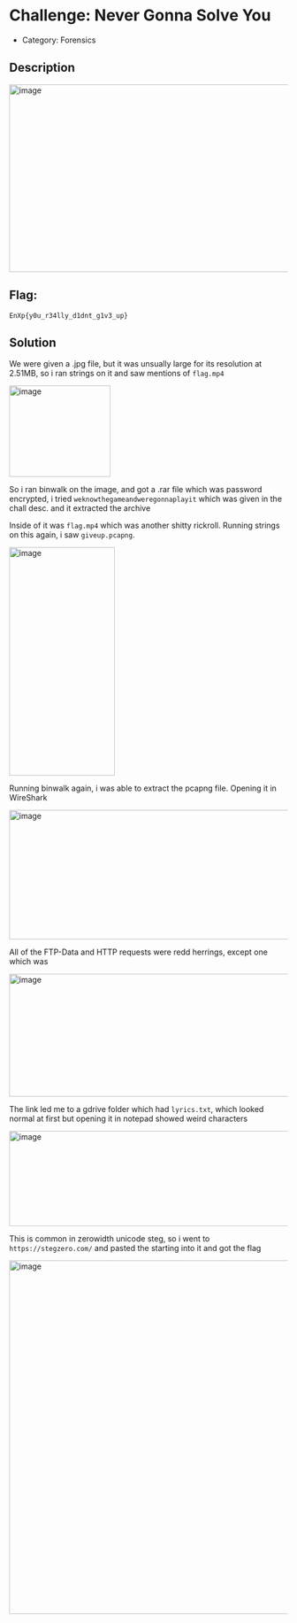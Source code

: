 # Challenge: Never Gonna Solve You
- Category: Forensics

## Description

<img width="572" height="339" alt="image" src="https://github.com/user-attachments/assets/0b6e39a4-4ce5-43c6-bbcb-e6c656db705e" />


## Flag: 
`EnXp{y0u_r34lly_d1dnt_g1v3_up}`

## Solution
We were given a .jpg file, but it was unsually large for its resolution at 2.51MB, so i ran strings on it and saw mentions of `flag.mp4`

<img width="183" height="165" alt="image" src="https://github.com/user-attachments/assets/70927d00-49bd-48d2-8686-834900b97e42" />

So i ran binwalk on the image, and got a .rar file which was password encrypted, i tried `weknowthegameandweregonnaplayit` which was given in the chall desc. and it extracted the archive

Inside of it was `flag.mp4` which was another shitty rickroll. Running strings on this again, i saw `giveup.pcapng`.

<img width="191" height="413" alt="image" src="https://github.com/user-attachments/assets/5033db39-68dc-46dd-8186-1d488e1d95ae" />

Running binwalk again, i was able to extract the pcapng file. Opening it in WireShark

<img width="1624" height="234" alt="image" src="https://github.com/user-attachments/assets/d5be5b1b-13a7-409c-8a11-3297507d38b3" />

All of the FTP-Data and HTTP requests were redd herrings, except one which was

<img width="1333" height="222" alt="image" src="https://github.com/user-attachments/assets/41f96648-9a43-4340-8e34-01136ae940cc" />

The link led me to a gdrive folder which had `lyrics.txt`, which looked normal at first but opening it in notepad showed weird characters

<img width="866" height="172" alt="image" src="https://github.com/user-attachments/assets/f8111691-18b2-486b-944a-09140841f97d" />

This is common in zerowidth unicode steg, so i went to `https://stegzero.com/` and pasted the starting into it and got the flag

<img width="1200" height="639" alt="image" src="https://github.com/user-attachments/assets/2bf37211-6abf-48d9-a242-847e514b0d83" />

